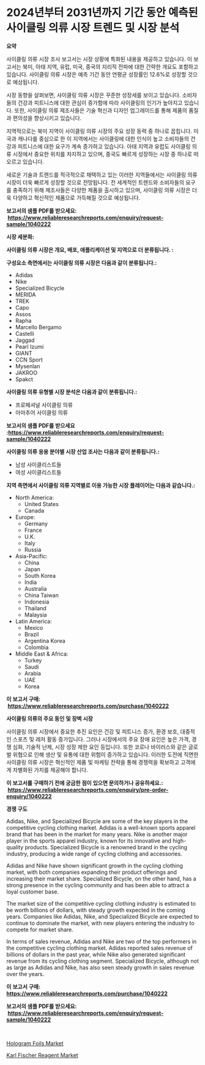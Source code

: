 <p><h1>2024년부터 2031년까지 기간 동안 예측된 사이클링 의류 시장 트렌드 및 시장 분석</h1></p><p><strong>요약</strong></p>
<p><p>사이클링 의류 시장 조사 보고서는 시장 상황에 특화된 내용을 제공하고 있습니다. 이 보고서는 북미, 아태 지역, 유럽, 미국, 중국의 지리적 전파에 대한 간략한 개요도 포함하고 있습니다. 사이클링 의류 시장은 예측 기간 동안 연평균 성장률인 12.6%로 성장할 것으로 예상됩니다.</p><p>시장 동향을 살펴보면, 사이클링 의류 시장은 꾸준한 성장세를 보이고 있습니다. 소비자들의 건강과 피트니스에 대한 관심이 증가함에 따라 사이클링의 인기가 높아지고 있습니다. 또한, 사이클링 의류 제조사들은 기술 혁신과 디자인 업그레이드를 통해 제품의 품질과 편의성을 향상시키고 있습니다.</p><p>지역적으로는 북미 지역이 사이클링 의류 시장의 주요 성장 동력 중 하나로 꼽힙니다. 미국과 캐나다를 중심으로 한 이 지역에서는 사이클링에 대한 인식이 높고 소비자들의 건강과 피트니스에 대한 요구가 계속 증가하고 있습니다. 아태 지역과 유럽도 사이클링 의류 시장에서 중요한 위치를 차지하고 있으며, 중국도 빠르게 성장하는 시장 중 하나로 떠오르고 있습니다.</p><p>새로운 기술과 트렌드를 적극적으로 채택하고 있는 이러한 지역들에서는 사이클링 의류 시장이 더욱 빠르게 성장할 것으로 전망됩니다. 전 세계적인 트렌드와 소비자들의 요구를 충족하기 위해 제조사들은 다양한 제품을 출시하고 있으며, 사이클링 의류 시장은 더욱 다양하고 혁신적인 제품으로 가득해질 것으로 예상됩니다.</p></p>
<p><strong>보고서의 샘플 PDF를 받으세요: &nbsp;<a href="https://www.reliableresearchreports.com/enquiry/request-sample/1040222">https://www.reliableresearchreports.com/enquiry/request-sample/1040222</a></strong></p>
<p><strong>시장 세분화:</strong></p>
<p><strong> 사이클링 의류 시장은 개요, 배포, 애플리케이션 및 지역으로 더 분류됩니다. :</strong></p>
<p><strong>구성요소 측면에서는 사이클링 의류 시장은 다음과 같이 분류됩니다.:</strong></p>
<p><ul><li>Adidas</li><li>Nike</li><li>Specialized Bicycle</li><li>MERIDA</li><li>TREK</li><li>Capo</li><li>Assos</li><li>Rapha</li><li>Marcello Bergamo</li><li>Castelli</li><li>Jaggad</li><li>Pearl Izumi</li><li>GIANT</li><li>CCN Sport</li><li>Mysenlan</li><li>JAKROO</li><li>Spakct</li></ul></p>
<p><strong> 사이클링 의류 유형별 시장 분석은 다음과 같이 분류됩니다.:</strong></p>
<p><ul><li>프로페셔널 사이클링 의류</li><li>아마추어 사이클링 의류</li></ul></p>
<p><strong>보고서의 샘플 PDF를 받으세요 :<a href="https://www.reliableresearchreports.com/enquiry/request-sample/1040222">https://www.reliableresearchreports.com/enquiry/request-sample/1040222</a></strong></p>
<p><strong> 사이클링 의류 응용 분야별 시장 산업 조사는 다음과 같이 분류됩니다.:</strong></p>
<p><ul><li>남성 사이클리스트들</li><li>여성 사이클리스트들</li></ul></p>
<p><strong>지역 측면에서 사이클링 의류 지역별로 이용 가능한 시장 플레이어는 다음과 같습니다.:</strong></p>
<p><ul>
    <li>
        North America:
        <ul>
            <li>United States</li>
            <li>Canada</li>
        </ul>
    </li>
    <li>
        Europe:
        <ul>
            <li>Germany</li>
            <li>France</li>
            <li>U.K.</li>
            <li>Italy</li>
            <li>Russia</li>
        </ul>
    </li>
    <li>
        Asia-Pacific:
        <ul>
            <li>China</li>
            <li>Japan</li>
            <li>South Korea</li>
            <li>India</li>
            <li>Australia</li>
            <li>China Taiwan</li>
            <li>Indonesia</li>
            <li>Thailand</li>
            <li>Malaysia</li>
        </ul>
    </li>
    <li>
        Latin America:
        <ul>
            <li>Mexico</li>
            <li>Brazil</li>
            <li>Argentina Korea</li>
            <li>Colombia</li>
        </ul>
    </li>
    <li>
        Middle East & Africa:
        <ul>
            <li>Turkey</li>
            <li>Saudi</li>
            <li>Arabia</li>
            <li>UAE</li>
            <li>Korea</li>
        </ul>
    </li>
    </ul></p>
<p><strong>이 보고서 구매: &nbsp;<a href="https://www.reliableresearchreports.com/purchase/1040222">https://www.reliableresearchreports.com/purchase/1040222</a></strong></p>
<p><strong>사이클링 의류의 주요 동인 및 장벽 시장</strong></p>
<p><p>사이클링 의류 시장에서 중요한 추진 요인은 건강 및 피트니스 증가, 환경 보호, 대중적인 스포츠 및 레저 활동 증가입니다. 그러나 시장에서의 주요 장애 요인은 높은 가격, 경쟁 심화, 기술적 난제, 시장 성장 제한 요인 등입니다. 또한 코로나 바이러스와 같은 글로벌 위협으로 인해 생산 및 유통에 대한 위험이 증가하고 있습니다. 이러한 도전에 직면한 사이클링 의류 시장은 혁신적인 제품 및 마케팅 전략을 통해 경쟁력을 확보하고 고객에게 차별화된 가치를 제공해야 합니다.</p></p>
<p><strong>이 보고서를 구매하기 전에 궁금한 점이 있으면 문의하거나 공유하세요.: &nbsp;<a href="https://www.reliableresearchreports.com/enquiry/pre-order-enquiry/1040222">https://www.reliableresearchreports.com/enquiry/pre-order-enquiry/1040222</a></strong></p>
<p><strong>경쟁 구도</strong></p>
<p><p>Adidas, Nike, and Specialized Bicycle are some of the key players in the competitive cycling clothing market. Adidas is a well-known sports apparel brand that has been in the market for many years. Nike is another major player in the sports apparel industry, known for its innovative and high-quality products. Specialized Bicycle is a renowned brand in the cycling industry, producing a wide range of cycling clothing and accessories.</p><p>Adidas and Nike have shown significant growth in the cycling clothing market, with both companies expanding their product offerings and increasing their market share. Specialized Bicycle, on the other hand, has a strong presence in the cycling community and has been able to attract a loyal customer base.</p><p>The market size of the competitive cycling clothing industry is estimated to be worth billions of dollars, with steady growth expected in the coming years. Companies like Adidas, Nike, and Specialized Bicycle are expected to continue to dominate the market, with new players entering the industry to compete for market share.</p><p>In terms of sales revenue, Adidas and Nike are two of the top performers in the competitive cycling clothing market. Adidas reported sales revenue of billions of dollars in the past year, while Nike also generated significant revenue from its cycling clothing segment. Specialized Bicycle, although not as large as Adidas and Nike, has also seen steady growth in sales revenue over the years.</p></p>
<p><strong>이 보고서 구매: &nbsp; <a href="https://www.reliableresearchreports.com/purchase/1040222">https://www.reliableresearchreports.com/purchase/1040222</a></strong></p>
<p><strong>보고서의 샘플 PDF를 받으세요: &nbsp;<a href="https://www.reliableresearchreports.com/enquiry/request-sample/1040222">https://www.reliableresearchreports.com/enquiry/request-sample/1040222</a></strong><strong></strong></p>
<p>&nbsp;</p>
<p><p><a href="https://funky-papaya-cf4.notion.site/Hologram-Foils-Market-Size-Evaluating-its-Market-Trends-Growth-and-Projections-2024-2031-0d11c4c8a64546878b99961fbb7461ae">Hologram Foils Market</a></p><p><a href="https://confirmed-shield-e13.notion.site/Karl-Fischer-Reagent-Market-A-Comprehensive-Report-of-its-Market-Share-Growth-Trends-2024-2031-418101e92ba0482d93df5ba4cfcbd7a6">Karl Fischer Reagent Market</a></p></p>